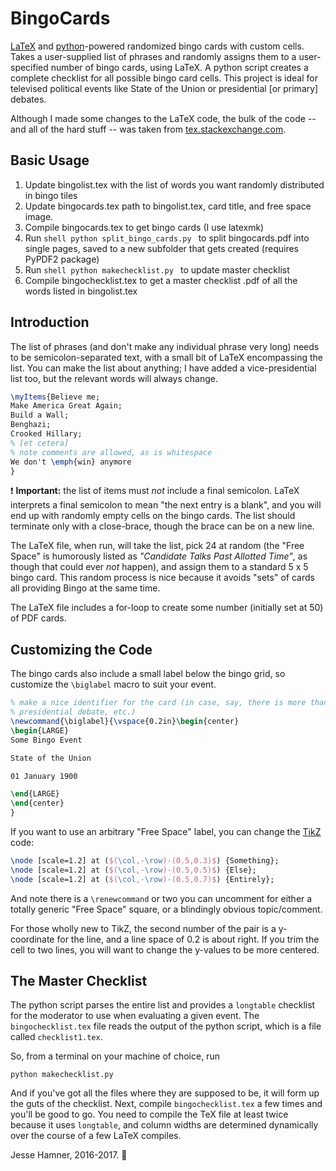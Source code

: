 # BingoCards
[LaTeX](http://tug.org/) and [python](http://www.python.org)-powered randomized bingo cards with custom cells. 
Takes a user-supplied list of phrases and randomly assigns them to a user-specified number of bingo cards, using LaTeX. 
A python script creates a complete checklist for all possible bingo card cells. 
This project is ideal for televised political events like State of the Union or presidential [or primary] debates.

Although I made some changes to the LaTeX code, the bulk of the code -- and all of the hard stuff -- 
was taken from [tex.stackexchange.com](http://tex.stackexchange.com/questions/63357/automatically-generated-bingo-cards).

## Basic Usage
1. Update bingolist.tex with the list of words you want randomly distributed in bingo tiles
2. Update bingocards.tex path to bingolist.tex, card title, and free space image.
3. Compile bingocards.tex to get bingo cards (I use latexmk)
4. Run ```shell
	   python split_bingo_cards.py
       ```
	   to split bingocards.pdf into single pages, saved to a new subfolder that gets created (requires PyPDF2 package)
5. Run ```shell
       python makechecklist.py
       ```
       to update master checklist
6. Compile bingochecklist.tex to get a master checklist .pdf of all the words listed in bingolist.tex

## Introduction

The list of phrases (and don't make any individual phrase very long) 
needs to be semicolon-separated text, with a small bit of LaTeX 
encompassing the list. You can make the list about anything; I have
added a vice-presidential list too, but the relevant words will always
change.

```LaTeX
\myItems{Believe me;
Make America Great Again;
Build a Wall;
Benghazi;
Crooked Hillary;
% [et cetera]
% note comments are allowed, as is whitespace
We don't \emph{win} anymore
}
```

:exclamation: **Important:** the list of items must _not_ include a final semicolon.
 LaTeX interprets a final semicolon to mean "the next entry is a blank", 
 and you will end up with randomly empty cells on the bingo cards.
The list should terminate only with a close-brace, though the brace can be on a new line.

The LaTeX file, when run, will take the list, pick 24 at random 
(the "Free Space" is humorously listed as _"Candidate Talks Past Allotted Time"_, 
as though that could ever _not_ happen), and assign them to a 
standard 5 x 5 bingo card. This random process is nice because it avoids 
"sets" of cards all providing Bingo at the same time. 

The LaTeX file includes a for-loop to create some number (initially set at 50) of PDF cards. 

## Customizing the Code

The bingo cards also include a small label below the bingo grid, so customize the ```\biglabel``` macro to suit your event.

```LaTeX
% make a nice identifier for the card (in case, say, there is more than one
% presidential debate, etc.)
\newcommand{\biglabel}{\vspace{0.2in}\begin{center}
\begin{LARGE}
Some Bingo Event

State of the Union

01 January 1900

\end{LARGE}
\end{center}
}
```

If you want to use an arbitrary "Free Space" label, you can change the 
[TikZ](https://en.wikipedia.org/wiki/PGF/TikZ) code:

```LaTeX
\node [scale=1.2] at ($(\col,-\row)-(0.5,0.3)$) {Something};
\node [scale=1.2] at ($(\col,-\row)-(0.5,0.5)$) {Else};
\node [scale=1.2] at ($(\col,-\row)-(0.5,0.7)$) {Entirely};
```

And note there is a `\renewcommand` or two you can uncomment for either a 
totally generic "Free Space" square, or a blindingly obvious topic/comment.

For those wholly new to TikZ, the second number of the pair is a y-coordinate 
for the line, and a line space of 0.2 is about right.
If you trim the cell to two lines, you will want to change the y-values 
to be more centered. 

## The Master Checklist

The python script parses the entire list and provides a ```longtable``` 
checklist for the moderator to use when evaluating a given event. 
The ```bingochecklist.tex``` file reads the output of the python script, 
which is a file called ```checklist1.tex```.

So, from a terminal on your machine of choice, run 

```shell
python makechecklist.py
```

And if you've got all the files where they are supposed to be, it will 
form up the guts of the checklist. 
Next, compile ```bingochecklist.tex``` a few times and you'll be good to go. 
You need to compile the TeX file at least twice because it uses 
```longtable```, and column widths are determined dynamically over 
the course of a few LaTeX compiles. 

Jesse Hamner, 2016-2017. :rocket:
